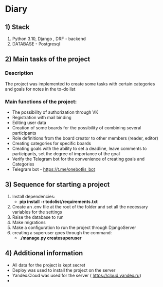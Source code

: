 # Diary

## 1) Stack

1. Python 3.10, Django , DRF - backend
2. DATABASE - Postgresql

## 2) Main tasks of the project
### Description
The project was implemented to create some tasks with certain categories and goals for notes in the to-do list
### Main functions of the project:

- The possibility of authorization through VK
- Registration with mail binding
- Editing user data
- Creation of some boards for the possibility of combining several participants
- Role definitions from the board creator to other members (reader, editor)
- Creating categories for specific boards
- Creating goals with the ability to set a deadline, leave comments to participants, set the degree of importance of the goal
- Verify the Telegram bot for the convenience of creating goals and Categories
- Telegram bot - https://t.me/onebotlis_bot


## 3) Sequence for starting a project

1.  Install dependencies:
    - **pip install -r todolist/requirements.txt**
2. Create an .env file at the root of the folder and set all the necessary variables for the settings
3. Raise the database to run
4. Make migrations
5. Make a configuration to run the project through DjangoServer
6. creating a superuser goes through the command:
    - **./manage.py createsuperuser**
    
## 4) Additional information
- All data for the project is kept secret
- Deploy was used to install the project on the server
- Yandex.Cloud was used for the server ( https://cloud.yandex.ru)
- 

